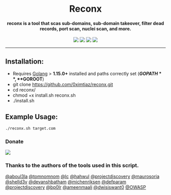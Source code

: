 <h1 align="center"> Reconx </h1>
<h4 align="center">reconx is a tool that scas sub-domains, sub-domain takeover, filter dead records, port scan, nuclei scan, and more.</a></h4>
<p align="center">
<a href="https://ko-fi.com/i/"><img src="https://img.shields.io/badge/buy%20me%20a%20ko--fi%20-donate-red"></a>
<a href="https://github.com/0ximtiaz/reconx/issues"><img src="https://img.shields.io/badge/contributions-welcome-brightgreen.svg?style=flat"></a>
<a href="https://twitter.com/0ximtiaz/"><img src="https://img.shields.io/badge/twitter-%400ximtiaz-blue.svg"></a>
<a href="https://github.com/0ximtiaz?tab=followers"><img src="https://img.shields.io/badge/github-%400ximtiaz-orange"></a>
</p>

---

## Installation:
* Requires [Golang](https://golang.org/dl/) > **1.15.0+** installed and paths correctly set (**$GOPATH**, **$GOROOT**)
* git clone https://github.com/0ximtiaz/reconx.git
* cd reconx/
* chmod +x install.sh reconx.sh
* ./install.sh

## Example Usage:
```bash
./reconx.sh target.com
```
### Donate
<a href="https://ko-fi.com/i/"><img src="https://ko-fi.com/img/githubbutton_sm.svg"></a>

### Thanks to the authors of the tools used in this script.

[@aboul3la](https://github.com/aboul3la) [@tomnomnom](https://github.com/tomnomnom) [@lc](https://github.com/lc) [@hahwul](https://github.com/hahwul) [@projectdiscovery](https://github.com/projectdiscovery) [@maurosoria](https://github.com/maurosoria) [@shelld3v](https://github.com/shelld3v) [@devanshbatham](https://github.com/devanshbatham) [@michenriksen](https://github.com/michenriksen) [@defparam](https://github.com/defparam/) [@projectdiscovery](https://github.com/projectdiscovery) [@bp0lr](https://github.com/bp0lr/) [@ameenmaali](https://github.com/ameenmaali) [@dwisiswant0](https://github.com/dwisiswant0) [@OWASP](https://github.com/OWASP/)
